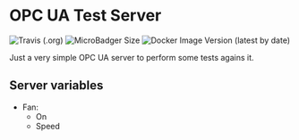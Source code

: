 # OPC UA Test Server
![Travis (.org)](https://img.shields.io/travis/gabrielmbmb/opcua-test-server)
![MicroBadger Size](https://img.shields.io/microbadger/image-size/gmartindev/opcua-test-server)
![Docker Image Version (latest by date)](https://img.shields.io/docker/v/gmartindev/opcua-test-server)

Just a very simple OPC UA server to perform some tests agains it.

## Server variables

* Fan:
	* On
	* Speed

